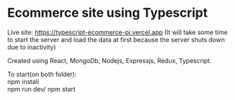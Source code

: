 # Ecommerce site using Typescript  
Live site: https://typescript-ecommerce-pi.vercel.app (It will take some time to start the server and load the data at first because the server shuts down due to inactivity)  

Created using React, MongoDb, Nodejs, Expressjs, Redux, Typescript.  
  
To start(on both folder):  
npm install   
npm run dev/ npm start  



